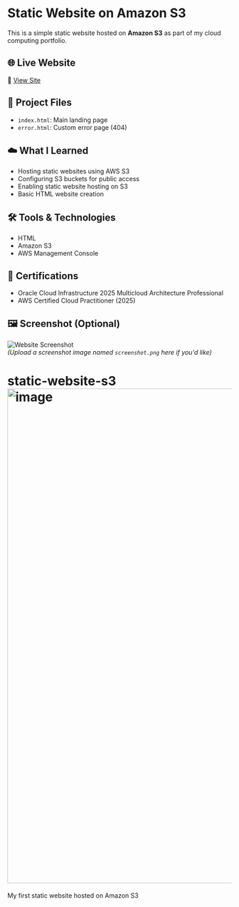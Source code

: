 # Static Website on Amazon S3

This is a simple static website hosted on **Amazon S3** as part of my cloud computing portfolio.

## 🌐 Live Website

🔗 [View Site](http://myawsbuck353.s3-website-us-east-1.amazonaws.com/)

## 📁 Project Files

- `index.html`: Main landing page
- `error.html`: Custom error page (404)

## ☁️ What I Learned

- Hosting static websites using AWS S3
- Configuring S3 buckets for public access
- Enabling static website hosting on S3
- Basic HTML website creation

## 🛠️ Tools & Technologies

- HTML
- Amazon S3
- AWS Management Console

## 📜 Certifications

- Oracle Cloud Infrastructure 2025 Multicloud Architecture Professional
- AWS Certified Cloud Practitioner (2025)

## 🖼️ Screenshot (Optional)

![Website Screenshot](screenshot.png)  
*(Upload a screenshot image named `screenshot.png` here if you'd like)*
# static-website-s3<img width="1919" height="1109" alt="image" src="https://github.com/user-attachments/assets/56ad0adb-9acc-47ce-b148-707de0f353d3" />

My first static website hosted on Amazon S3
